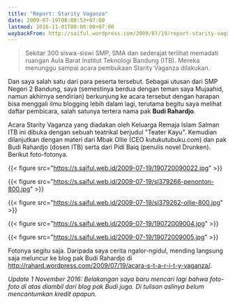 ```yaml
---
title: "Report: Starity Vaganza"
date: 2009-07-19T08:00:53+07:00
lastmod: 2016-11-01T00:00:00+07:00
waybackFrom: http://saiful.wordpress.com/2009/07/19/report-starity-vaganza/
---
```

> Sekitar 300 siswa-siswi SMP, SMA dan sederajat terlihat memadati ruangan Aula Barat Institut Teknologi Bandung (ITB). Mereka menunggu sampai acara pembukaan Starity Vaganza dilakukan.

Dan saya salah satu dari para peserta tersebut. Sebagai utusan dari SMP Negeri 2 Bandung, saya (semestinya berdua dengan teman saya Mujaahid, namun akhirnya sendirian) berkunjung ke acara tersebut dengan harapan bisa menggali ilmu blogging lebih dalam lagi, terutama begitu saya melihat daftar pembicara, salah satunya tertera nama pak **Budi Rahardjo**.

Acara Starity Vaganza yang diadakan oleh Keluarga Remaja Islam Salman ITB ini dibuka dengan sebuah teatrikal berjudul "Teater Kayu". Kemudian dilanjutkan dengan materi dari Mbak Ollie (CEO kutukutubuku.com) dan pak Budi Rahardjo (dosen ITB) serta dari Pidi Baiq (penulis novel Drunken). Berikut foto-fotonya.

<!--more-->

{{< figure src="https://s.saiful.web.id/2009-07-19/190720090022.jpg" >}}

{{< figure src="https://s.saiful.web.id/2009-07-19/sl379266-penonton-800.jpg" >}}

{{< figure src="https://s.saiful.web.id/2009-07-19/sl379262-ollie-800.jpg" >}}

{{< figure src="https://s.saiful.web.id/2009-07-19/19072009004.jpg" >}}

{{< figure src="https://s.saiful.web.id/2009-07-19/19072009005.jpg" >}}

Fotonya segitu saja. Daripada saya cerita ngalor-ngidul, mending langsung saja meluncur ke blog pak Budi Rahardjo di http://rahard.wordpress.com/2009/07/19/acara-s-t-a-r-i-t-y-vaganza/.

_Update 1 November 2016: Belakangan saya baru mencari lagi bahwa foto-foto di atas diambil dari blog pak Budi juga. Di tulisan aslinya belum mencantumkan kredit apapun._
